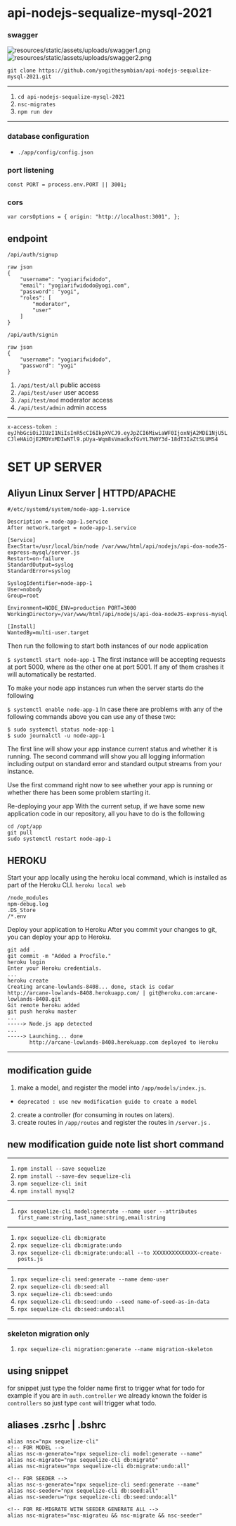 # api-nodejs-sequalize-mysql-2021
### swagger
![resources/static/assets/uploads/swagger1.png](/resources/static/assets/uploads/swagger1.png)
![resources/static/assets/uploads/swagger2.png](/resources/static/assets/uploads/swagger2.png)


```
git clone https://github.com/yogithesymbian/api-nodejs-sequalize-mysql-2021.git
```
----
1. `cd api-nodejs-sequalize-mysql-2021`
2. `nsc-migrates`
3. `npm run dev`
-----

### database configuration
- `./app/config/config.json`

### port listening
`const PORT = process.env.PORT || 3001;`
### cors
`var corsOptions = {
  origin: "http://localhost:3001",
};`

## endpoint
`/api/auth/signup`

```
raw json
{
    "username": "yogiarifwidodo",
    "email": "yogiarifwidodo@yogi.com",
    "password": "yogi",
    "roles": [
        "moderator",
        "user"
    ]
}
```

`/api/auth/signin`

```
raw json
{
    "username": "yogiarifwidodo",
    "password": "yogi"
}
```

1. `/api/test/all` public access
2. `/api/test/user` user access
3. `/api/test/mod` moderator access
4. `/api/test/admin` admin access

----
`x-access-token :` `eyJhbGciOiJIUzI1NiIsInR5cCI6IkpXVCJ9.eyJpZCI6MiwiaWF0IjoxNjA2MDE1NjU5LCJleHAiOjE2MDYxMDIwNTl9.pUya-Wqm8sVmadkxfGvYL7N0Y3d-18dT3IaZtSLUMS4`

# SET UP SERVER
## Aliyun Linux Server | HTTPD/APACHE
```
#/etc/systemd/system/node-app-1.service

Description = node-app-1.service
After network.target = node-app-1.service

[Service]
ExecStart=/usr/local/bin/node /var/www/html/api/nodejs/api-doa-nodeJS-express-mysql/server.js
Restart=on-failure
StandardOutput=syslog
StandardError=syslog

SyslogIdentifier=node-app-1
User=nobody
Group=root

Environment=NODE_ENV=production PORT=3000
WorkingDirectory=/var/www/html/api/nodejs/api-doa-nodeJS-express-mysql

[Install]
WantedBy=multi-user.target
```

Then run the following to start both instances of our node application

`$ systemctl start node-app-1`
The first instance will be accepting requests at port 5000, where as the other one at port 5001. If any of them crashes it will automatically be restarted.

To make your node app instances run when the server starts do the following

`$ systemctl enable node-app-1`
In case there are problems with any of the following commands above you can use any of these two:

```
$ sudo systemctl status node-app-1
$ sudo journalctl -u node-app-1
```

The first line will show your app instance current status and whether it is running. The second command will show you all logging information including output on standard error and standard output streams from your instance.

Use the first command right now to see whether your app is running or whether there has been some problem starting it.

Re-deploying your app
With the current setup, if we have some new application code in our repository, all you have to do is the following

```
cd /opt/app
git pull
sudo systemctl restart node-app-1
```

## HEROKU

Start your app locally using the heroku local command, which is installed as part of the Heroku CLI.
`heroku local web`

```
/node_modules
npm-debug.log
.DS_Store
/*.env
```

Deploy your application to Heroku
After you commit your changes to git, you can deploy your app to Heroku.

```
git add .
git commit -m "Added a Procfile."
heroku login
Enter your Heroku credentials.
...
heroku create
Creating arcane-lowlands-8408... done, stack is cedar
http://arcane-lowlands-8408.herokuapp.com/ | git@heroku.com:arcane-lowlands-8408.git
Git remote heroku added
git push heroku master
...
-----> Node.js app detected
...
-----> Launching... done
       http://arcane-lowlands-8408.herokuapp.com deployed to Heroku
```


---

## modification guide
1. make a model, and register the model into `/app/models/index.js`.
- `deprecated : use new modification guide to create a model `
2. create a controller (for consuming in routes on laters).
3. create routes in `/app/routes` and register the routes in `/server.js` .


## new modification guide note list short command
------
1. `npm install --save sequelize`
2. `npm install --save-dev sequelize-cli`
3. `npm sequelize-cli init`
4. `npm install mysql2`
-------
1. `npx sequelize-cli model:generate --name user --attributes first_name:string,last_name:string,email:string`
-------
1. `npx sequelize-cli db:migrate`
2. `npx sequelize-cli db:migrate:undo`
3. `npx sequelize-cli db:migrate:undo:all --to XXXXXXXXXXXXXX-create-posts.js`
-------
1. `npx sequelize-cli seed:generate --name demo-user`
2. `npx sequelize-cli db:seed:all`
3. `npx sequelize-cli db:seed:undo`
4. `npx sequelize-cli db:seed:undo --seed name-of-seed-as-in-data`
5. `npx sequelize-cli db:seed:undo:all`
-------

### skeleton migration only
1. `npx sequelize-cli migration:generate --name migration-skeleton`

## using snippet
for snippet just type the folder name first to trigger what for todo for example if you are in `auth.controller` we already known the folder is `controllers` so just type `cont` will trigger what todo.


## aliases .zsrhc | .bshrc
```
alias nsc="npx sequelize-cli"
<!-- FOR MODEL -->
alias nsc-m-generate="npx sequelize-cli model:generate --name"
alias nsc-migrate="npx sequelize-cli db:migrate"
alias nsc-migrateu="npx sequelize-cli db:migrate:undo:all"

<!-- FOR SEEDER -->
alias nsc-s-generate="npx sequelize-cli seed:generate --name"
alias nsc-seeder="npx sequelize-cli db:seed:all"
alias nsc-seederu="npx sequelize-cli db:seed:undo:all"

<!-- FOR RE-MIGRATE WITH SEEDER GENERATE ALL -->
alias nsc-migrates="nsc-migrateu && nsc-migrate && nsc-seeder"
```